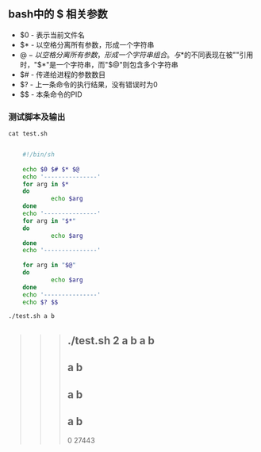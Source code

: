## bash中的 $ 相关参数

* $0 - 表示当前文件名
* $* - 以空格分离所有参数，形成一个字符串
* $@ - 以空格分离所有参数，形成一个字符串组合。与$*的不同表现在被""引用时，"$*"是一个字符串，而"$@"则包含多个字符串
* $# - 传递给进程的参数数目
* $? - 上一条命令的执行结果，没有错误时为0
* $$ - 本条命令的PID

### 测试脚本及输出

`cat test.sh`

```sh

    #!/bin/sh
    
    echo $0 $# $* $@
    echo '---------------'
    for arg in $*
    do
            echo $arg
    done
    echo '---------------'
    for arg in "$*"
    do
            echo $arg
    done
    echo '---------------'
    
    for arg in "$@"
    do
            echo $arg
    done
    echo '---------------'
    echo $? $$

```

`./test.sh a b`

>>> ./test.sh 2 a b a b
>>> ---------------
>>> a
>>> b
>>> ---------------
>>> a b
>>> ---------------
>>> a
>>> b
>>> ---------------
>>> 0 27443

